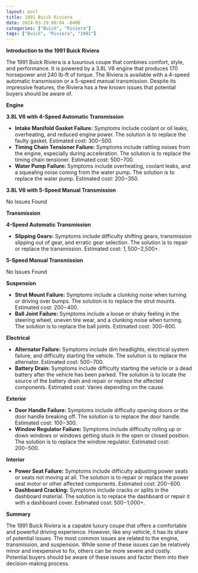 ```yaml
---
layout: post
title: 1991 Buick Riviera
date: 2024-03-29 00:04 -0400
categories: ["Buick", "Riviera"]
tags: ["Buick", "Riviera", "1991"]
---
```

**Introduction to the 1991 Buick Riviera**

The 1991 Buick Riviera is a luxurious coupe that combines comfort, style, and performance. It is powered by a 3.8L V6 engine that produces 170 horsepower and 240 lb-ft of torque. The Riviera is available with a 4-speed automatic transmission or a 5-speed manual transmission. Despite its impressive features, the Riviera has a few known issues that potential buyers should be aware of.

**Engine**

**3.8L V6 with 4-Speed Automatic Transmission**

* **Intake Manifold Gasket Failure:** Symptoms include coolant or oil leaks, overheating, and reduced engine power. The solution is to replace the faulty gasket. Estimated cost: $300-$500.
* **Timing Chain Tensioner Failure:** Symptoms include rattling noises from the engine, especially during acceleration. The solution is to replace the timing chain tensioner. Estimated cost: $500-$700.
* **Water Pump Failure:** Symptoms include overheating, coolant leaks, and a squealing noise coming from the water pump. The solution is to replace the water pump. Estimated cost: $200-$350.

**3.8L V6 with 5-Speed Manual Transmission**

No Issues Found

**Transmission**

**4-Speed Automatic Transmission**

* **Slipping Gears:** Symptoms include difficulty shifting gears, transmission slipping out of gear, and erratic gear selection. The solution is to repair or replace the transmission. Estimated cost: $1,500-$2,500+.

**5-Speed Manual Transmission**

No Issues Found

**Suspension**

* **Strut Mount Failure:** Symptoms include a clunking noise when turning or driving over bumps. The solution is to replace the strut mounts. Estimated cost: $200-$400.
* **Ball Joint Failure:** Symptoms include a loose or shaky feeling in the steering wheel, uneven tire wear, and a clunking noise when turning. The solution is to replace the ball joints. Estimated cost: $300-$600.

**Electrical**

* **Alternator Failure:** Symptoms include dim headlights, electrical system failure, and difficulty starting the vehicle. The solution is to replace the alternator. Estimated cost: $500-$700.
* **Battery Drain:** Symptoms include difficulty starting the vehicle or a dead battery after the vehicle has been parked. The solution is to locate the source of the battery drain and repair or replace the affected components. Estimated cost: Varies depending on the cause.

**Exterior**

* **Door Handle Failure:** Symptoms include difficulty opening doors or the door handle breaking off. The solution is to replace the door handle. Estimated cost: $100-$300.
* **Window Regulator Failure:** Symptoms include difficulty rolling up or down windows or windows getting stuck in the open or closed position. The solution is to replace the window regulator. Estimated cost: $200-$500.

**Interior**

* **Power Seat Failure:** Symptoms include difficulty adjusting power seats or seats not moving at all. The solution is to repair or replace the power seat motor or other affected components. Estimated cost: $200-$600.
* **Dashboard Cracking:** Symptoms include cracks or splits in the dashboard material. The solution is to replace the dashboard or repair it with a dashboard cover. Estimated cost: $500-$1,000+.

**Summary**

The 1991 Buick Riviera is a capable luxury coupe that offers a comfortable and powerful driving experience. However, like any vehicle, it has its share of potential issues. The most common issues are related to the engine, transmission, and suspension. While some of these issues can be relatively minor and inexpensive to fix, others can be more severe and costly. Potential buyers should be aware of these issues and factor them into their decision-making process.
